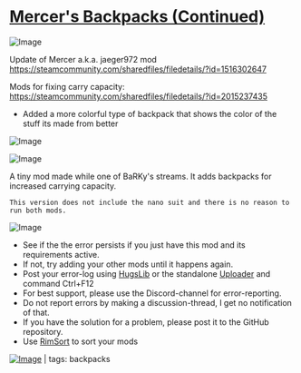 # [Mercer's Backpacks (Continued)](https://steamcommunity.com/sharedfiles/filedetails/?id=2014572849)

![Image](https://i.imgur.com/buuPQel.png)

Update of Mercer a.k.a. jaeger972 mod
https://steamcommunity.com/sharedfiles/filedetails/?id=1516302647

Mods for fixing carry capacity:
https://steamcommunity.com/sharedfiles/filedetails/?id=2015237435

- Added a more colorful type of backpack that shows the color of the stuff its made from better

![Image](https://i.imgur.com/pufA0kM.png)
	
![Image](https://i.imgur.com/Z4GOv8H.png)

A tiny mod made while one of BaRKy's streams.
	It adds backpacks for increased carrying capacity.
	
	This version does not include the nano suit and there is no reason to run both mods.


![Image](https://i.imgur.com/PwoNOj4.png)



-  See if the the error persists if you just have this mod and its requirements active.
-  If not, try adding your other mods until it happens again.
-  Post your error-log using [HugsLib](https://steamcommunity.com/workshop/filedetails/?id=818773962) or the standalone [Uploader](https://steamcommunity.com/sharedfiles/filedetails/?id=2873415404) and command Ctrl+F12
-  For best support, please use the Discord-channel for error-reporting.
-  Do not report errors by making a discussion-thread, I get no notification of that.
-  If you have the solution for a problem, please post it to the GitHub repository.
-  Use [RimSort](https://github.com/RimSort/RimSort/releases/latest) to sort your mods

 

[![Image](https://img.shields.io/github/v/release/emipa606/MercersBackpacks?label=latest%20version&style=plastic&color=9f1111&labelColor=black)](https://steamcommunity.com/sharedfiles/filedetails/changelog/2014572849) | tags: backpacks
